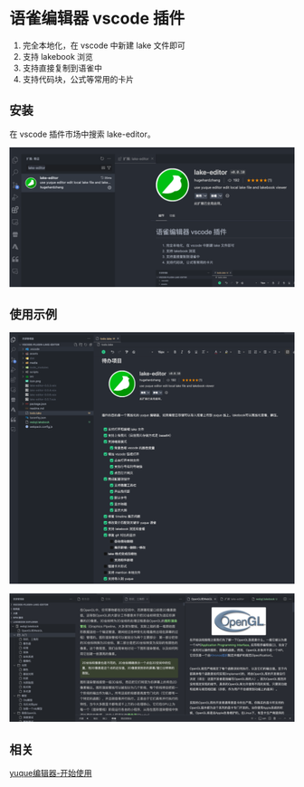 # 语雀编辑器 vscode 插件

1. 完全本地化，在 vscode 中新建 lake 文件即可
2. 支持 lakebook 浏览
2. 支持直接复制到语雀中
3. 支持代码块，公式等常用的卡片

## 安装

在 vscode 插件市场中搜索 lake-editor。

![商店搜索](assets/shop.png)

## 使用示例

![示例图](assets/image.png)

![lakebook](assets/lakebook.png)

## 相关

[yuque编辑器-开始使用](https://www.yuque.com/yuque/developer/gfoax065u2v72isu)
